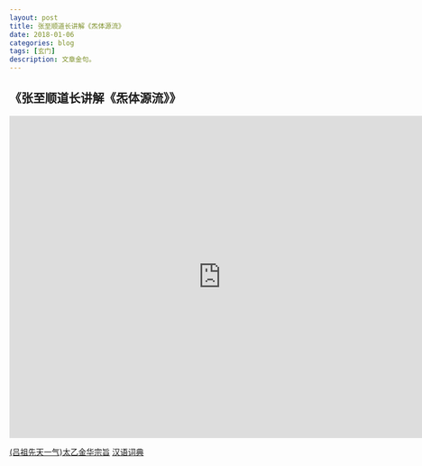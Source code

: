 ```yaml
---
layout: post
title: 张至顺道长讲解《炁体源流》
date: 2018-01-06
categories: blog
tags: [玄门]
description: 文章金句。
---
```


## 《张至顺道长讲解《炁体源流》》
<center><p><iframe id="b" class="b video_pc" src="https://static.hdslb.com/miniloader.swf?cid=9743096&aid=6001709" frameborder="0" width="750" height="572" allowfullscreen="true"></iframe></p>
</center>


[(吕祖先天一气)太乙金华宗旨](http://www.quanxue.cn/CT_DaoJia/JingHuaIndex.html)
[汉语词典](http://cd.hwxnet.com/view/jdlgfimhgpehjplm.html)
